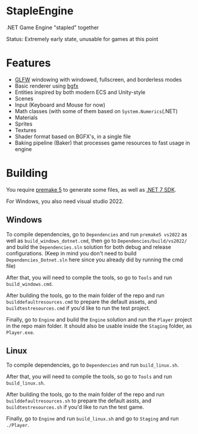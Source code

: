 # StapleEngine

.NET Game Engine "stapled" together

Status: Extremely early state, unusable for games at this point

# Features

* [GLFW](https://www.glfw.org/) windowing with windowed, fullscreen, and borderless modes
* Basic renderer using [bgfx](https://github.com/bkaradzic/bgfx)
* Entities inspired by both modern ECS and Unity-style
* Scenes
* Input (Keyboard and Mouse for now)
* Math classes (with some of them based on `System.Numerics`(.NET)
* Materials
* Sprites
* Textures
* Shader format based on BGFX's, in a single file
* Baking pipeline (Baker) that processes game resources to fast usage in engine

# Building

You require [premake 5](https://premake.github.io/) to generate some files, as well as [.NET 7 SDK](https://dotnet.microsoft.com/en-us/download/dotnet/7.0).

For Windows, you also need visual studio 2022.

## Windows

To compile dependencies, go to `Dependencies` and run `premake5 vs2022` as well as `build_windows_dotnet.cmd`, then go to `Dependencies/build/vs2022/` and build the `Dependencies.sln` solution for both debug and release configurations. (Keep in mind you don't need to build `Dependencies_Dotnet.sln` here since you already did by running the cmd file)

After that, you will need to compile the tools, so go to `Tools` and run `build_windows.cmd`.

After building the tools, go to the main folder of the repo and run `builddefaultresources.cmd` to prepare the default assets, and `buildtestresources.cmd` if you'd like to run the test project.

Finally, go to `Engine` and build the `Engine` solution and run the `Player` project in the repo main folder. It should also be usable inside the `Staging` folder, as `Player.exe`.

## Linux

To compile dependencies, go to `Dependencies` and run `build_linux.sh`.

After that, you will need to compile the tools, so go to `Tools` and run `build_linux.sh`.

After building the tools, go to the main folder of the repo and run `builddefaultresources.sh` to prepare the default assts, and `buildtestresources.sh` if you'd like to run the test game.

Finally, go to `Engine` and run `build_linux.sh` and go to `Staging` and run `./Player`.
